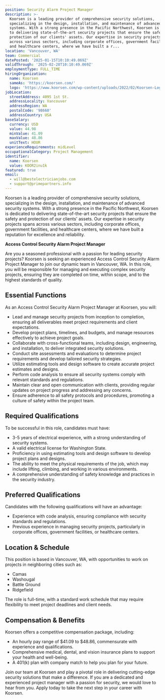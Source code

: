 ```yaml
---
position: Security Alarm Project Manager
description: >-
  Koorsen is a leading provider of comprehensive security solutions,
  specializing in the design, installation, and maintenance of advanced security
  systems. With a strong presence in the Pacific Northwest, Koorsen is dedicated
  to delivering state-of-the-art security projects that ensure the safety and
  protection of our clients' assets. Our expertise in security projects spans
  across various sectors, including corporate offices, government facilities,
  and healthcare centers, where we have built a r...
location: 'Vancouver, WA'
team: Commercial
datePosted: '2025-01-15T10:10:49.069Z'
validThrough: '2025-02-28T10:10:49.069Z'
employmentType: FULL_TIME
hiringOrganization:
  name: Koorsen
  sameAs: 'https://koorsen.com/'
  logo: 'https://www.koorsen.com/wp-content/uploads/2022/02/Koorsen-Logo.svg'
jobLocation:
  streetAddress: 4095 1st St.
  addressLocality: Vancouver
  addressRegion: WA
  postalCode: '98660'
  addressCountry: USA
baseSalary:
  currency: USD
  value: 44.98
  minValue: 41.09
  maxValue: 48.86
  unitText: HOUR
experienceRequirements: midLevel
occupationalCategory: Project Management
identifier:
  name: Koorsen
  value: KOOR2inu1k
featured: true
email:
  - will@bestelectricianjobs.com
  - support@primepartners.info
---
```




Koorsen is a leading provider of comprehensive security solutions, specializing in the design, installation, and maintenance of advanced security systems. With a strong presence in the Pacific Northwest, Koorsen is dedicated to delivering state-of-the-art security projects that ensure the safety and protection of our clients' assets. Our expertise in security projects spans across various sectors, including corporate offices, government facilities, and healthcare centers, where we have built a reputation for excellence and reliability.

**Access Control Security Alarm Project Manager**

Are you a seasoned professional with a passion for leading security projects? Koorsen is seeking an experienced Access Control Security Alarm Project Manager to join our dynamic team in Vancouver, WA. In this role, you will be responsible for managing and executing complex security projects, ensuring they are completed on time, within scope, and to the highest standards of quality.

## Essential Functions

As an Access Control Security Alarm Project Manager at Koorsen, you will:

- Lead and manage security projects from inception to completion, ensuring all deliverables meet project requirements and client expectations.
- Develop project plans, timelines, and budgets, and manage resources effectively to achieve project goals.
- Collaborate with cross-functional teams, including design, engineering, and installation, to deliver integrated security solutions.
- Conduct site assessments and evaluations to determine project requirements and develop tailored security strategies.
- Utilize estimating tools and design software to create accurate project estimates and designs.
- Perform code analysis to ensure all security systems comply with relevant standards and regulations.
- Maintain clear and open communication with clients, providing regular updates on project progress and addressing any concerns.
- Ensure adherence to all safety protocols and procedures, promoting a culture of safety within the project team.

## Required Qualifications

To be successful in this role, candidates must have:

- 3-5 years of electrical experience, with a strong understanding of security systems.
- A valid electrical license for Washington State.
- Proficiency in using estimating tools and design software to develop project plans and designs.
- The ability to meet the physical requirements of the job, which may include lifting, climbing, and working in various environments.
- A comprehensive understanding of safety knowledge and practices in the security industry.

## Preferred Qualifications

Candidates with the following qualifications will have an advantage:

- Experience with code analysis, ensuring compliance with security standards and regulations.
- Previous experience in managing security projects, particularly in corporate offices, government facilities, or healthcare centers.

## Location & Schedule

This position is based in Vancouver, WA, with opportunities to work on projects in neighboring cities such as:

- Camas
- Washougal
- Battle Ground
- Ridgefield

The role is full-time, with a standard work schedule that may require flexibility to meet project deadlines and client needs.

## Compensation & Benefits

Koorsen offers a competitive compensation package, including:

- An hourly pay range of $41.09 to $48.86, commensurate with experience and qualifications.
- Comprehensive medical, dental, and vision insurance plans to support your health and well-being.
- A 401(k) plan with company match to help you plan for your future.

Join our team at Koorsen and play a pivotal role in delivering cutting-edge security solutions that make a difference. If you are a dedicated and experienced project manager with a passion for security, we would love to hear from you. Apply today to take the next step in your career with Koorsen.
